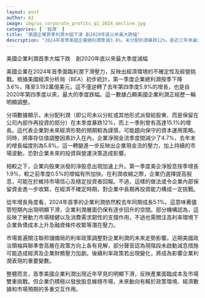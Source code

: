 ```yaml
---
layout: post
author: AI
image: img/us_corporate_profits_q1_2024_decline.jpg
categories: [ '經濟' ]
title: "美國企業首季利潤大幅下滑 創2020年底以來最大跌幅"
description: "2024年首季美國企業總利潤季減3.6%，未分配利潤暴跌12%，創近三年來最大跌幅，顯示面臨經營壓力與經濟不確定性。企業仍加大派息以維穩市場，惟現金流與再投資能力承壓。年增長仍維持5.1%，市場聚焦聯準會後續利率政策對企業利潤前景的影響。"
---
```

美國企業利潤首季大幅下跌　創2020年底以來最大季度減幅

美國企業在2024年首季面臨利潤下滑壓力，反映出經濟環境的不確定性及經營挑戰。根據美國經濟分析局（BEA）初步統計，第一季度企業總利潤按季下降3.6%，降至3.192萬億美元，這不僅逆轉了去年第四季度5.9%的增長，也是自2020年第四季度以來，最大的季度跌幅。這一數據凸顯美國企業利潤正經歷一輪明顯調整。

分項數據顯示，未分配利潤（即公司未以分紅或其他形式派發給股東、而是保留在公司內部作再投資的部分）在本季度暴跌12%，而上一季則曾有高達15.1%的增長。這代表企業對未來經濟形勢的預期較為謹慎，可能趨向保守的資本運用策略。同時，將庫存估值調整因素計入在內，企業淨現金流季度間減少了4.7%，去年末的增長幅度則為5.8%。這一轉變進一步反映出企業現金流的壓力，加上持續的市場波動，恐對企業未來的投資與營運決策造成影響。

相較之下，企業向股東派發的淨股息出現加速上升。第一季度美企淨股息按季增長1.9%，較之前季度0.5%的增幅有所加快。在利潤收縮之際，企業仍選擇提高股息，可能在於維持市場信心及穩定投資者回報。不過，這樣的做法或令企業內部保留資金進一步收緊，在經濟不確定時期，對企業中長期再投資能力構成一定挑戰。

從年增長角度看，2024年首季的企業利潤依然較去年同期成長5.1%。這意味著儘管短期內出現明顯下滑，企業利潤層面仍保有逐步回升的空間。部分機構認為，這反映了勞動力市場穩健以及消費需求韌性的支撐作用，不過也需關注高利率環境下企業負債成本上升及融資條件收緊等潛在壓力。

市場普遍關注聯邦儲備局的利率政策調整對企業利潤的未來走勢影響。近期美國政治領袖與聯準會高層在政策方向上各有見解，部分聲音認為現階段未啟動減息措施可能造成經濟及企業財務壓力加劇。後續利率政策若出現變化，將成為影響企業利潤表現的重要變數。

整體而言，首季美國企業利潤出現近年罕見的明顯下滑，反映產業面臨成本及市場雙重挑戰。但企業仍積極以發放股息維穩市場，未來動向有賴於政策環境、經濟數據和市場預期的多重交互作用。